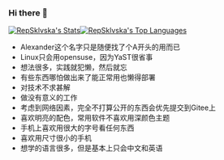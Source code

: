 ### Hi there 👋

<a align="center" href="#">
<img align="center" alt="RepSklvska's Stats" src="https://github-readme-stats.vercel.app/api?username=RepSklvska&show_icons=true&hide_border=true&count_private=true" /><img align="center" alt="RepSklvska's Top Languages" src="https://github-readme-stats.vercel.app/api/top-langs/?username=RepSklvska&show_icons=true&hide_border=true&layout=compact" />
</a>

- Alexander这个名字只是随便找了个A开头的用而已
- Linux只会用opensuse，因为YaST很省事
- 想法很多，实践就犯懒，然后就忘
- 有些东西哪怕做出来了能正常用也懒得部署
- 对技术不求甚解
- 做没有意义的工作
- 考虑到网络因素，完全不打算公开的东西会优先提交到Gitee上
- 喜欢明亮的配色，常用软件不喜欢用深颜色主题
- 手机上喜欢用很大的字号看任何东西
- 喜欢用尺寸很小的手机
- 想学的语言很多，但是基本上只会中文和英语

<!--
**RepSklvska/RepSklvska** is a ✨ _special_ ✨ repository because its `README.md` (this file) appears on your GitHub profile.

Here are some ideas to get you started:

- 🔭 I’m currently working on ...
- 🌱 I’m currently learning ...
- 👯 I’m looking to collaborate on ...
- 🤔 I’m looking for help with ...
- 💬 Ask me about ...
- 📫 How to reach me: ...
- 😄 Pronouns: ...
- ⚡ Fun fact: ...
-->
